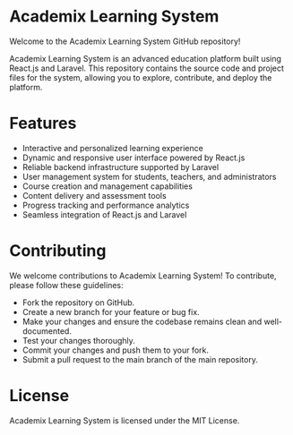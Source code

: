 # Academix Learning System
Welcome to the Academix Learning System GitHub repository!

Academix Learning System is an advanced education platform built using React.js and Laravel. This repository contains the source code and project files for the system, allowing you to explore, contribute, and deploy the platform.

# Features
- Interactive and personalized learning experience
- Dynamic and responsive user interface powered by React.js
- Reliable backend infrastructure supported by Laravel
- User management system for students, teachers, and administrators
- Course creation and management capabilities
- Content delivery and assessment tools
- Progress tracking and performance analytics
- Seamless integration of React.js and Laravel

# Contributing
We welcome contributions to Academix Learning System! To contribute, please follow these guidelines:
- Fork the repository on GitHub.
- Create a new branch for your feature or bug fix.
- Make your changes and ensure the codebase remains clean and well-documented.
- Test your changes thoroughly.
- Commit your changes and push them to your fork.
- Submit a pull request to the main branch of the main repository.

# License
Academix Learning System is licensed under the MIT License.
